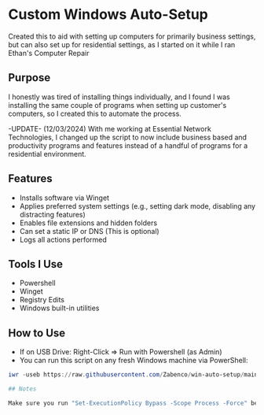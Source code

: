 # Custom Windows Auto-Setup

Created this to aid with setting up computers for primarily business settings, but can also set up for residential settings, as I started on it while I ran Ethan's Computer Repair

## Purpose

I honestly was tired of installing things individually, and I found I was installing the same couple of programs when setting up customer's computers, so I created this to automate the process.

-UPDATE- (12/03/2024) With me working at Essential Network Technologies, I changed up the script to now include business based and productivity programs and features instead of a handful of programs for a residential environment.

## Features

- Installs software via Winget
- Applies preferred system settings (e.g., setting dark mode, disabling any distracting features)
- Enables file extensions and hidden folders
- Can set a static IP or DNS (This is optional)
- Logs all actions performed

## Tools I Use

- Powershell
- Winget
- Registry Edits
- Windows built-in utilities

## How to Use

- If on USB Drive: Right-Click => Run with Powershell (as Admin)
- You can run this script on any fresh Windows machine via PowerShell:

```powershell
iwr -useb https://raw.githubusercontent.com/Zabenco/win-auto-setup/main/auto-setup.ps1 | iex

## Notes

Make sure you run "Set-ExecutionPolicy Bypass -Scope Process -Force" before running the program